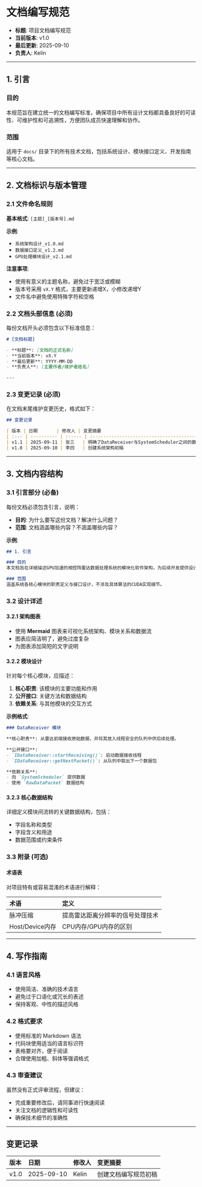 # 文档编写规范

- **标题**: 项目文档编写规范
- **当前版本**: v1.0
- **最后更新**: 2025-09-10
- **负责人**: Kelin

---

## 1. 引言

### 目的
本规范旨在建立统一的文档编写标准，确保项目中所有设计文档都具备良好的可读性、可维护性和可追溯性，方便团队成员快速理解和协作。

### 范围
适用于 `docs/` 目录下的所有技术文档，包括系统设计、模块接口定义、开发指南等核心文档。

---

## 2. 文档标识与版本管理

### 2.1 文件命名规则

**基本格式**: `[主题]_[版本号].md`

**示例**:
- `系统架构设计_v1.0.md`
- `数据接口定义_v1.2.md`
- `GPU处理模块设计_v2.1.md`

**注意事项**:
- 使用有意义的主题名称，避免过于宽泛或模糊
- 版本号采用 `vX.Y` 格式，主要更新递增X，小修改递增Y
- 文件名中避免使用特殊字符和空格

### 2.2 文档头部信息 (必须)

每份文档开头必须包含以下标准信息：

```markdown
# [文档标题]

- **标题**: [文档的正式名称]
- **当前版本**: vX.Y
- **最后更新**: YYYY-MM-DD
- **负责人**: [主要作者/维护者姓名]

---
```

### 2.3 变更记录 (必须)

在文档末尾维护变更历史，格式如下：

```markdown
## 变更记录

| 版本 | 日期       | 修改人 | 变更摘要                                              |
| :--- | :--------- | :----- | :---------------------------------------------------- |
| v1.1 | 2025-09-11 | 张三   | 明确了DataReceiver与SystemScheduler之间的数据队列接口 |
| v1.0 | 2025-09-10 | 李四   | 创建系统架构初稿                                      |
```

---

## 3. 文档内容结构

### 3.1 引言部分 (必备)

每份文档必须包含引言，说明：
- **目的**: 为什么要写这份文档？解决什么问题？
- **范围**: 文档涵盖哪些内容？不涵盖哪些内容？

**示例**:
```markdown
## 1. 引言

### 目的
本文档旨在详细描述GPU加速的相控阵雷达数据处理系统的模块化软件架构，为后续开发提供设计指导。

### 范围
涵盖系统各核心模块的职责定义与接口设计，不涉及具体算法的CUDA实现细节。
```

### 3.2 设计详述

#### 3.2.1 架构图表
- 使用 **Mermaid** 图表来可视化系统架构、模块关系和数据流
- 图表应简洁明了，避免过度复杂
- 为图表添加简短的文字说明

#### 3.2.2 模块设计
针对每个核心模块，应描述：

1. **核心职责**: 该模块的主要功能和作用
2. **公开接口**: 关键方法和数据结构
3. **依赖关系**: 与其他模块的交互方式

**示例格式**:
```markdown
### DataReceiver 模块

**核心职责**: 从雷达前端接收原始数据，并将其放入线程安全的队列中供后续处理。

**公开接口**:
- `IDataReceiver::startReceiving()`: 启动数据接收线程
- `IDataReceiver::getNextPacket()`: 从队列中取出下一个数据包

**依赖关系**:
- 向 `SystemScheduler` 提供数据
- 使用 `RawDataPacket` 数据结构
```

#### 3.2.3 核心数据结构
详细定义模块间流转的关键数据结构，包括：
- 字段名称和类型
- 字段含义和用途
- 数据范围或约束条件

### 3.3 附录 (可选)

#### 术语表
对项目特有或容易混淆的术语进行解释：

| 术语            | 定义                             |
| :-------------- | :------------------------------- |
| 脉冲压缩        | 提高雷达距离分辨率的信号处理技术 |
| Host/Device内存 | CPU内存/GPU内存的区别            |

---

## 4. 写作指南

### 4.1 语言风格
- 使用简洁、准确的技术语言
- 避免过于口语化或冗长的表述
- 保持客观、中性的描述风格

### 4.2 格式要求
- 使用标准的 Markdown 语法
- 代码块使用适当的语言标识符
- 表格要对齐，便于阅读
- 合理使用加粗、斜体等强调格式

### 4.3 审查建议
虽然没有正式评审流程，但建议：
- 完成重要修改后，请同事进行快速阅读
- 关注文档的逻辑性和可读性
- 确保技术细节的准确性

---

## 变更记录

| 版本 | 日期       | 修改人 | 变更摘要             |
| :--- | :--------- | :----- | :------------------- |
| v1.0 | 2025-09-10 | Kelin  | 创建文档编写规范初稿 |
